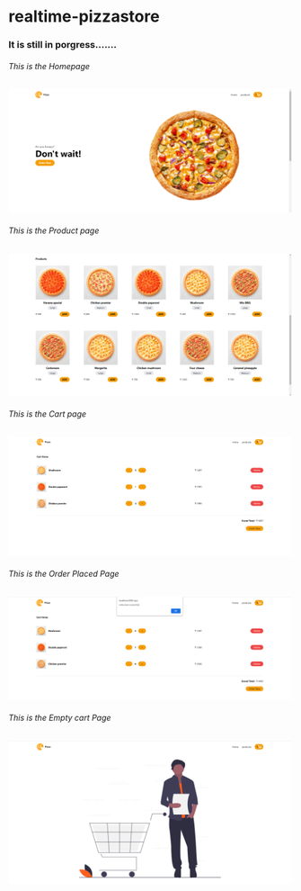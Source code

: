 # realtime-pizzastore
<h3>It is still in porgress.......</h3>

<h6> This is the Homepage </h6>

![](pizza/pizzaHome.png)

<h6> This is the Product page</h6>

![](pizza/pizzaPorduct.png)

<h6> This is the Cart page </h6>

![](pizza/cartOrder.png)

<h6> This is the Order Placed Page </h6>

![](pizza/orderPlace.png)


<h6> This is the Empty cart Page </h6>

![](pizza/emptyCart.png)
